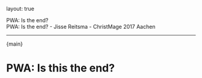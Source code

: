 layout: true
<div class="slide-heading">PWA: Is the end?</div>
<div class="slide-footer">
    <span>PWA: Is the end? - Jisse Reitsma - ChristMage 2017 Aachen</span>
</div>

---
{main}
# PWA: Is this the end?
